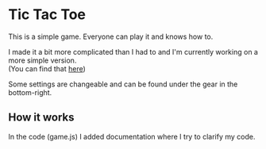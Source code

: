 # Tic Tac Toe #  
This is a simple game. Everyone can play it and knows how to.  
  
I made it a bit more complicated than I had to and I'm currently working on a more simple version.  
(You can find that [here](https://github.com/DionPotkamp/TicTacToeLite "Tic Tac Toe lite"))  
  
Some settings are changeable and can be found under the gear in the bottom-right.  
  
## How it works ##  
In the code (game.js) I added documentation where I try to clarify my code.
